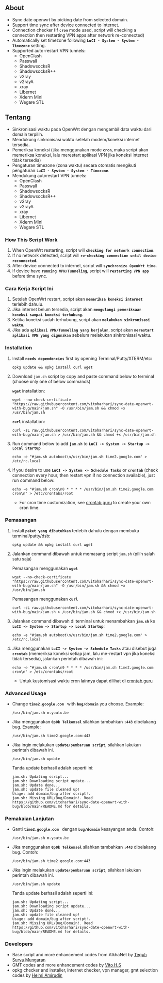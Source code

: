 
## About

- Sync date openwrt by picking date from selected domain.
- Support time sync after device connected to internet.
- Connection checker (If **``cron``** mode used, script will checking a connection then restarting VPN apps after network re-connected)
- Automatically set timezone following **``LuCI - System - System - Timezone``** setting.
- Supported auto-restart VPN tunnels:
    - OpenClash
    - Passwall
    - ShadowsocksR
    - ShadowsocksR++
    - v2ray
    - v2rayA
    - xray
    - Libernet
    - Xderm Mini
    - Wegare STL


## Tentang

- Sinkronisasi waktu pada OpenWrt dengan mengambil data waktu dari domain terpilih.
- Mendukung sinkronisasi waktu setelah modem/koneksi internet tersedia.
- Pemeriksa koneksi (jika menggunakan mode **``cron``**, maka script akan memeriksa koneksi, lalu merestart aplikasi VPN jika koneksi internet tidak tersedia)
- Pengaturan timezone (zona waktu) secara otomatis mengikuti pengaturan **``LuCI - System - System - Timezone``**.
- Mendukung autorestart VPN tunnels:
    - OpenClash
    - Passwall
    - ShadowsocksR
    - ShadowsocksR++
    - v2ray
    - v2rayA
    - xray
    - Libernet
    - Xderm Mini
    - Wegare STL


### How This Script Work

1. When OpenWrt restarting, script will **``checking for network connection``**.
2. If no network detected, script will **``re-checking connection until device reconnected``**.
3. After device connected to internet, script will **``synchronize OpenWrt time``**.
4. If device have **``running VPN/Tunneling``**, script will **``restarting VPN app``** before time sync.


### Cara Kerja Script Ini

1. Setelah OpenWrt restart, script akan **``memeriksa koneksi internet``** terlebih dahulu.
2. Jika internet belum tersedia, script akan **``mengulangi pemeriksaan koneksi sampai koneksi terhubung``**.
3. Ketika koneksi sudah terhubung, script akan **``melakukan sinkronisasi waktu``**.
4. Jika ada **``aplikasi VPN/Tunneling yang berjalan``**, script akan **``merestart aplikasi VPN yang digunakan``** sebelum melakukan sinkronisasi waktu.


### Installation

1. Install **``needs dependencies``** first by opening Terminal/Putty/XTERM/etc:

    ```
    opkg update && opkg install curl wget
    ```

2. Download ``jam.sh`` script by copy and paste command below to terminal (choose only one of below commands)
    
    **`wget`** installation:
	
    ```
    wget --no-check-certificate "https://raw.githubusercontent.com/vitoharhari/sync-date-openwrt-with-bug/main/jam.sh" -O /usr/bin/jam.sh && chmod +x /usr/bin/jam.sh
    ```
	
    **`curl`** installation:
	
    ```
    curl -sL raw.githubusercontent.com/vitoharhari/sync-date-openwrt-with-bug/main/jam.sh > /usr/bin/jam.sh && chmod +x /usr/bin/jam.sh
    ```
	
3. Run command below to add **``jam.sh``** to **``LuCI -> System -> Startup -> Local Startup``**

    ```
    echo -e "#jam.sh autoboot\n/usr/bin/jam.sh time2.google.com" > /etc/rc.local
    ```

4. If you desire to use **``LuCI -> System -> Schedule Tasks``** or **`crontab`** (check connection every hour, then restart vpn if no connection available), just run command below:

    ```
    echo -e "#jam.sh cron\n0 * * * * /usr/bin/jam.sh time2.google.com cron\n" > /etc/crontabs/root
    ```

    - For cron time customization, see [crontab.guru](https://crontab.guru/#0_*_*_*_*) to create your own cron time.


### Pemasangan

1. Install **``paket yang dibutuhkan``** terlebih dahulu dengan membuka terminal/putty/dsb:

    ```
    opkg update && opkg install curl wget
    ```

2. Jalankan command dibawah untuk memasang script ``jam.sh`` (pilih salah satu saja)
    
    Pemasangan menggunakan **`wget`**
	
    ```
    wget --no-check-certificate "https://raw.githubusercontent.com/vitoharhari/sync-date-openwrt-with-bug/main/jam.sh" -O /usr/bin/jam.sh && chmod +x /usr/bin/jam.sh
    ```
	
    Pemasangan menggunakan **`curl`**
	
    ```
    curl -sL raw.githubusercontent.com/vitoharhari/sync-date-openwrt-with-bug/main/jam.sh > /usr/bin/jam.sh && chmod +x /usr/bin/jam.sh
    ```

3. Jalankan command dibawah di terminal untuk menambahkan **``jam.sh``** ke **``LuCI -> System -> Startup -> Local Startup``**:

    ```
    echo -e "#jam.sh autoboot\n/usr/bin/jam.sh time2.google.com" > /etc/rc.local
    ```

4. Jika menggunakan **``LuCI -> System -> Schedule Tasks``** atau disebut juga **`crontab`** (memeriksa koneksi setiap jam, lalu me-restart vpn jika koneksi tidak tersedia), jalankan perintah dibawah ini:

    ```
    echo -e "#jam.sh cron\n0 * * * * /usr/bin/jam.sh time2.google.com cron\n" > /etc/crontabs/root
    ```

    - Untuk kustomisasi waktu cron lainnya dapat dilihat di [crontab.guru](https://crontab.guru/#0_*_*_*_*)


### Advanced Usage

- Change **``time2.google.com ``** with **``bug/domain``** you choose. Example:

    ```
    /usr/bin/jam.sh m.youtu.be
    ```

- Jika menggunakan **``0p0k Telkomsel``** silahkan tambahkan **``:443``** dibelakang bug. Example:

    ```
    /usr/bin/jam.sh time2.google.com:443
    ```

- Jika ingin melakukan **``update/pembaruan script``**, silahkan lakukan perintah dibawah ini.

    ```
    /usr/bin/jam.sh update
    ```
	
    Tanda update berhasil adalah seperti ini:
	
    ```
    jam.sh: Updating script...
    jam.sh: Downloading script update...
    jam.sh: Update done...
    jam.sh: update file cleaned up!
    Usage: add domain/bug after script!.
    jam.sh: Missing URL/Bug/Domain!. Read https://github.com/vitoharhari/sync-date-openwrt-with-bug/blob/main/README.md for details.
    ```


### Pemakaian Lanjutan

- Ganti **``time2.google.com ``** dengan **``bug/domain``** kesayangan anda. Contoh:

    ```
    /usr/bin/jam.sh m.youtu.be
    ```

- Jika menggunakan **``0p0k Telkomsel``** silahkan tambahkan **``:443``** dibelakang bug. Contoh:

    ```
    /usr/bin/jam.sh time2.google.com:443
    ```

- Jika ingin melakukan **``update/pembaruan script``**, silahkan lakukan perintah dibawah ini.

    ```
    /usr/bin/jam.sh update
    ```
	
    Tanda update berhasil adalah seperti ini:
	
    ```
    jam.sh: Updating script...
    jam.sh: Downloading script update...
    jam.sh: Update done...
    jam.sh: update file cleaned up!
    Usage: add domain/bug after script!.
    jam.sh: Missing URL/Bug/Domain!. Read https://github.com/vitoharhari/sync-date-openwrt-with-bug/blob/main/README.md for details.
    ```


### Developers
- Base script and more enhancement codes from AlkhaNet by [Teguh Surya Mungaran](https://github.com/alkhanet26)
- GMT codes and more enhancement codes by [Vito H.S](https://github.com/vitoharhari)
- opkg checker and installer, internet checker, vpn manager, gmt selection codes by [Helmi Amirudin](https://helmiau.com)
